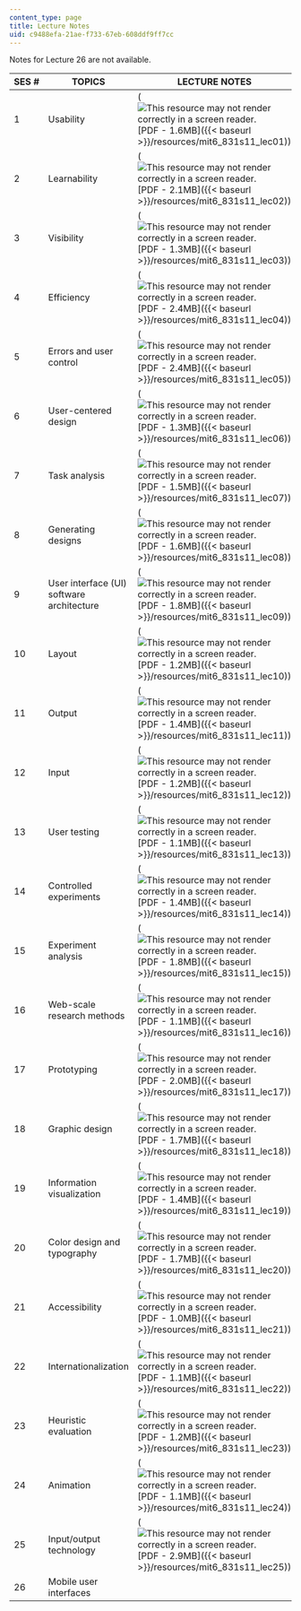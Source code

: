 ```yaml
---
content_type: page
title: Lecture Notes
uid: c9488efa-21ae-f733-67eb-608ddf9ff7cc
---
```


Notes for Lecture 26 are not available.

| SES # | TOPICS | LECTURE NOTES |
| --- | --- | --- |
| 1 | Usability | (![This resource may not render correctly in a screen reader.](/images/inacessible.gif)[PDF - 1.6MB]({{< baseurl >}}/resources/mit6_831s11_lec01)) |
| 2 | Learnability | (![This resource may not render correctly in a screen reader.](/images/inacessible.gif)[PDF - 2.1MB]({{< baseurl >}}/resources/mit6_831s11_lec02)) |
| 3 | Visibility | (![This resource may not render correctly in a screen reader.](/images/inacessible.gif)[PDF - 1.3MB]({{< baseurl >}}/resources/mit6_831s11_lec03)) |
| 4 | Efficiency | (![This resource may not render correctly in a screen reader.](/images/inacessible.gif)[PDF - 2.4MB]({{< baseurl >}}/resources/mit6_831s11_lec04)) |
| 5 | Errors and user control | (![This resource may not render correctly in a screen reader.](/images/inacessible.gif)[PDF - 2.4MB]({{< baseurl >}}/resources/mit6_831s11_lec05)) |
| 6 | User-centered design | (![This resource may not render correctly in a screen reader.](/images/inacessible.gif)[PDF - 1.3MB]({{< baseurl >}}/resources/mit6_831s11_lec06)) |
| 7 | Task analysis | (![This resource may not render correctly in a screen reader.](/images/inacessible.gif)[PDF - 1.5MB]({{< baseurl >}}/resources/mit6_831s11_lec07)) |
| 8 | Generating designs | (![This resource may not render correctly in a screen reader.](/images/inacessible.gif)[PDF - 1.6MB]({{< baseurl >}}/resources/mit6_831s11_lec08)) |
| 9 | User interface (UI) software architecture | (![This resource may not render correctly in a screen reader.](/images/inacessible.gif)[PDF - 1.8MB]({{< baseurl >}}/resources/mit6_831s11_lec09)) |
| 10 | Layout | (![This resource may not render correctly in a screen reader.](/images/inacessible.gif)[PDF - 1.2MB]({{< baseurl >}}/resources/mit6_831s11_lec10)) |
| 11 | Output | (![This resource may not render correctly in a screen reader.](/images/inacessible.gif)[PDF - 1.4MB]({{< baseurl >}}/resources/mit6_831s11_lec11)) |
| 12 | Input | (![This resource may not render correctly in a screen reader.](/images/inacessible.gif)[PDF - 1.2MB]({{< baseurl >}}/resources/mit6_831s11_lec12)) |
| 13 | User testing | (![This resource may not render correctly in a screen reader.](/images/inacessible.gif)[PDF - 1.1MB]({{< baseurl >}}/resources/mit6_831s11_lec13)) |
| 14 | Controlled experiments | (![This resource may not render correctly in a screen reader.](/images/inacessible.gif)[PDF - 1.4MB]({{< baseurl >}}/resources/mit6_831s11_lec14)) |
| 15 | Experiment analysis | (![This resource may not render correctly in a screen reader.](/images/inacessible.gif)[PDF - 1.8MB]({{< baseurl >}}/resources/mit6_831s11_lec15)) |
| 16 | Web-scale research methods | (![This resource may not render correctly in a screen reader.](/images/inacessible.gif)[PDF - 1.1MB]({{< baseurl >}}/resources/mit6_831s11_lec16)) |
| 17 | Prototyping | (![This resource may not render correctly in a screen reader.](/images/inacessible.gif)[PDF - 2.0MB]({{< baseurl >}}/resources/mit6_831s11_lec17)) |
| 18 | Graphic design | (![This resource may not render correctly in a screen reader.](/images/inacessible.gif)[PDF - 1.7MB]({{< baseurl >}}/resources/mit6_831s11_lec18)) |
| 19 | Information visualization | (![This resource may not render correctly in a screen reader.](/images/inacessible.gif)[PDF - 1.4MB]({{< baseurl >}}/resources/mit6_831s11_lec19)) |
| 20 | Color design and typography | (![This resource may not render correctly in a screen reader.](/images/inacessible.gif)[PDF - 1.7MB]({{< baseurl >}}/resources/mit6_831s11_lec20)) |
| 21 | Accessibility | (![This resource may not render correctly in a screen reader.](/images/inacessible.gif)[PDF - 1.0MB]({{< baseurl >}}/resources/mit6_831s11_lec21)) |
| 22 | Internationalization | (![This resource may not render correctly in a screen reader.](/images/inacessible.gif)[PDF - 1.1MB]({{< baseurl >}}/resources/mit6_831s11_lec22)) |
| 23 | Heuristic evaluation | (![This resource may not render correctly in a screen reader.](/images/inacessible.gif)[PDF - 1.2MB]({{< baseurl >}}/resources/mit6_831s11_lec23)) |
| 24 | Animation | (![This resource may not render correctly in a screen reader.](/images/inacessible.gif)[PDF - 1.1MB]({{< baseurl >}}/resources/mit6_831s11_lec24)) |
| 25 | Input/output technology | (![This resource may not render correctly in a screen reader.](/images/inacessible.gif)[PDF - 2.9MB]({{< baseurl >}}/resources/mit6_831s11_lec25)) |
| 26 | Mobile user interfaces |